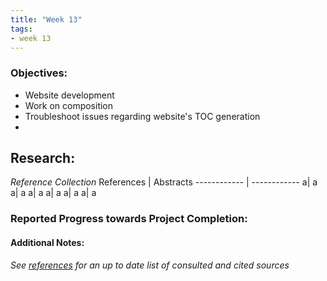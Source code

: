 ```yaml
---
title: "Week 13"
tags:
- week 13
---
```


### Objectives: 
- Website development
- Work on composition
- Troubleshoot issues regarding website's TOC generation
- 


## Research:
_Reference Collection_
References | Abstracts
------------ | ------------
a| a
a| a
a| a
a| a
a| a
a| a

### Reported Progress towards Project Completion:

#### Additional Notes:

*See [references](/notes/vault/references.md) for an up to date list of consulted and cited sources*